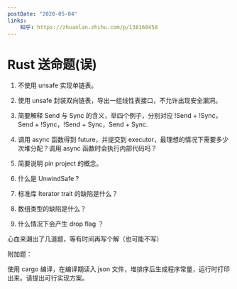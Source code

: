 ```yaml
---
postDate: "2020-05-04"
links:
    知乎: https://zhuanlan.zhihu.com/p/138160458
---
```


# Rust 送命题(误)

1. 不使用 unsafe 实现单链表。

2. 使用 unsafe 封装双向链表，导出一组线性表接口，不允许出现安全漏洞。

3. 简要解释 Send 与 Sync 的含义，举四个例子，分别对应 !Send + !Sync，Send + !Sync，!Send + Sync，Send + Sync.

4. 调用 async 函数得到 future，并提交到 executor，最理想的情况下需要多少次堆分配？调用 async 函数时会执行内部代码吗？

5. 简要说明 pin project 的概念。

6. 什么是 UnwindSafe ?

7. 标准库 Iterator trait 的缺陷是什么？

8. 数组类型的缺陷是什么？

9. 什么情况下会产生 drop flag ？

心血来潮出了几道题，等有时间再写个解（也可能不写）

附加题：

使用 cargo 编译，在编译期读入 json 文件，堆排序后生成程序常量，运行时打印出来。请提出可行实现方案。
